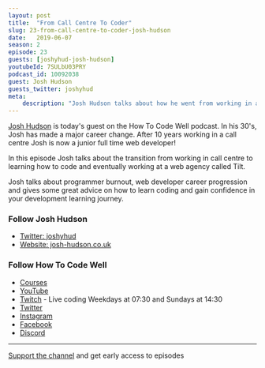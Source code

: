 ```yaml
---
layout: post
title:  "From Call Centre To Coder"
slug: 23-from-call-centre-to-coder-josh-hudson
date:   2019-06-07
season: 2
episode: 23
guests: [joshyhud-josh-hudson]
youtubeId: 7SULbU03PRY
podcast_id: 10092038
guest: Josh Hudson
guests_twitter: joshyhud
meta:
    description: "Josh Hudson talks about how he went from working in a call centre for 10 years to being a full time junior web developer"
---
```


[Josh Hudson](https://twitter.com/joshyhud) is today's guest on the How To Code Well podcast. In his 30's, Josh has made a major career change. After 10 years working in a call centre Josh is now a junior full time web developer!

In this episode Josh talks about the transition from working in call centre to learning how to code and eventually working at a web agency called Tilt.

Josh talks about programmer burnout, web developer career progression and gives some great advice on how to learn coding and gain confidence in your development learning journey.


### Follow Josh Hudson
- [Twitter: joshyhud](https://twitter.com/joshyhud) 
- [Website: josh-hudson.co.uk](http://josh-hudson.co.uk) 

### Follow How To Code Well
- [Courses](http://howtocodewell.net)
- [YouTube](http://youtube.com/howtocodewell)
- [Twitch](http://twitch.tv/howtocodewell) - Live coding Weekdays at 07:30 and Sundays at 14:30
- [Twitter](https://twitter.com/howtocodewell)
- [Instagram](http://instagram.com/howtocodewell/)
- [Facebook](http://facebook.com/howtocodewell/)
- [Discord](http://howtocodewell.net/discord)

-------------------------------

[Support the channel](https://www.patreon.com/howToCodeWell) and get early access to episodes
